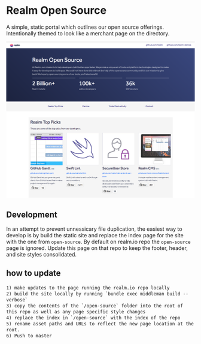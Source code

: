 Realm Open Source
=========================

A simple, static portal which outlines our open source offerings. Intentionally
themed to look like a merchant page on the directory.

![screenshot](screenshot.png)

Development
-----------

In an attempt to prevent unnessicary file duplication, the easiest way to develop is by build the static site and replace the index page for the site with the one from `open-source`. By default on realm.io repo the `open-source` page is ignored. Update this page on that repo to keep the footer, header, and site styles consolidated. 

## how to update

    1) make updates to the page running the realm.io repo locally
    2) build the site locally by running `bundle exec middleman build --verbose`
    3) copy the contents of the `/open-source` folder into the root of this repo as well as any page specific style changes
    4) replace the index in `/open-source` with the index of the repo
    5) rename asset paths and URLs to reflect the new page location at the root. 
    6) Push to master

